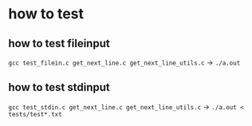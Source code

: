 # how to test
## how to test fileinput
```gcc test_filein.c get_next_line.c get_next_line_utils.c```
→
```./a.out```

## how to test stdinput
```gcc test_stdin.c get_next_line.c get_next_line_utils.c```
→
```./a.out < tests/test*.txt```
